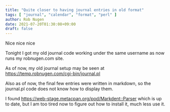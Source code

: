 ```yaml
---
title: "Quite closer to having journal entries in old format"
tags: [ "journal", "calendar", "format", "perl" ]
author: Rob Nugen
date: 2021-07-20T01:30:08+09:00
draft: false
---
```


Nice nice nice

Tonight I got my old journal code working under the same username as
now runs my robnugen.com site.

As of now, my old journal setup may be seen at
https://temp.robnugen.com/cgi-bin/journal.pl

Also as of now, the final few entries were written in markdown, so
the journal.pl code does not know how to display them.

I found https://web-stage.metacpan.org/pod/Markdent::Parser which is
up to date, but I am too tired now to figure out how to install it,
much less use it.



